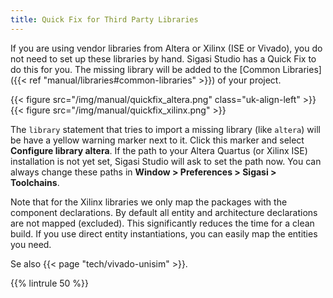 ```yaml
---
title: Quick Fix for Third Party Libraries
---
```


If you are using vendor libraries from Altera or Xilinx (ISE or Vivado),
you do not need to set up these libraries by hand. Sigasi Studio has a Quick Fix
to do this for you.
The missing library will be added to the [Common Libraries]({{< ref "manual/libraries#common-libraries" >}}) of your project.

{{< figure src="/img/manual/quickfix_altera.png" class="uk-align-left" >}}
{{< figure src="/img/manual/quickfix_xilinx.png"  >}}

The `library` statement that tries to import a missing library (like
`altera`) will be have a yellow warning marker next to it. Click this
marker and select **Configure library altera**. If the path to your
Altera Quartus (or Xilinx ISE) installation is not yet set, Sigasi Studio will
ask to set the path now. You can always change these paths in **Window
\> Preferences \> Sigasi \> Toolchains**.

Note that for the Xilinx libraries we only map the packages with the
component declarations. By default all entity and architecture
declarations are not mapped (excluded). This significantly reduces the
time for a clean build. If you use direct entity instantiations, you can
easily map the entities you need.

Se also {{< page "tech/vivado-unisim" >}}.

{{% lintrule 50 %}}